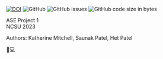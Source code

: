<!---
add a shield for our automated tests
-->
[![DOI](https://zenodo.org/badge/587962614.svg)](https://zenodo.org/badge/latestdoi/587962614)
![GitHub](https://img.shields.io/github/license/katmit/ASE_Proj1)
![GitHub issues](https://img.shields.io/github/issues/katmit/ASE_Proj1)
![GitHub code size in bytes](https://img.shields.io/github/languages/code-size/katmit/ASE_Proj1)


ASE Project 1<br>
NCSU 2023

Authors: Katherine Mitchell, Saunak Patel, Het Patel


:wolf::computer:
